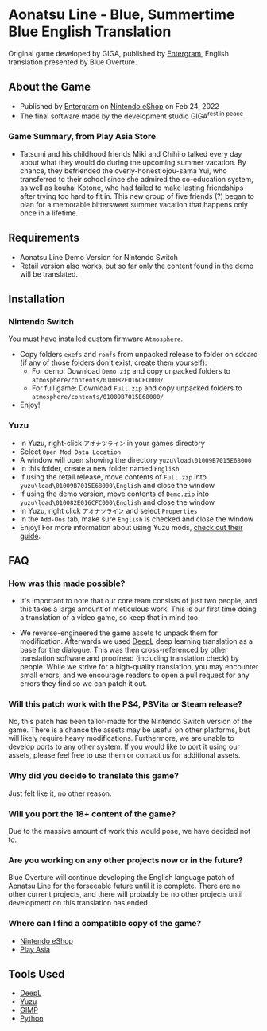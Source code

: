 # Aonatsu Line - Blue, Summertime Blue English Translation

Original game developed by GIGA, published by [Entergram](https://www.entergram.co.jp/), English translation presented by Blue Overture.

## About the Game
- Published by [Entergram](https://www.entergram.co.jp/) on [Nintendo eShop](https://store-jp.nintendo.com/list/software/70010000044622.html) on Feb 24, 2022
- The final software made by the development studio GIGA<sup>rest in peace</sup>
### Game Summary, from Play Asia Store
- Tatsumi and his childhood friends Miki and Chihiro talked every day about what they would do during the upcoming summer vacation. By chance, they befriended the overly-honest ojou-sama Yui, who transferred to their school since she admired the co-education system, as well as kouhai Kotone, who had failed to make lasting friendships after trying too hard to fit in. This new group of five friends (?) began to plan for a memorable bittersweet summer vacation that happens only once in a lifetime.
## Requirements

- Aonatsu Line Demo Version for Nintendo Switch
- Retail version also works, but so far only the content found in the demo will be translated.


## Installation

### Nintendo Switch

You must have installed custom firmware `Atmosphere`.

- Copy folders `exefs` and `romfs` from unpacked release to folder on sdcard (if any of those folders don't exist, create them yourself):
  - For demo: Download `Demo.zip` and copy unpacked folders to `atmosphere/contents/010082E016CFC000/`
  - For full game: Download `Full.zip` and copy unpacked folders to `atmosphere/contents/01009B7015E68000/`
- Enjoy!

### Yuzu

- In Yuzu, right-click `アオナツライン` in your games directory
- Select `Open Mod Data Location`
- A window will open showing the directory `yuzu\load\01009B7015E68000`
- In this folder, create a new folder named `English`
- If using the retail release, move contents of `Full.zip` into `yuzu\load\01009B7015E68000\English` and close the window
- If using the demo version, move contents of `Demo.zip` into `yuzu\load\010082E016CFC000\English` and close the window
- In Yuzu, right click `アオナツライン` and select `Properties`
- In the `Add-Ons` tab, make sure `English` is checked and close the window
- Enjoy!
For more information about using Yuzu mods, [check out their guide](https://yuzu-emu.org/help/feature/game-modding/).

## FAQ

### How was this made possible?

- It's important to note that our core team consists of just two people, and this takes a large amount of meticulous work. This is our first time doing a translation of a video game, so keep that in mind too.

- We reverse-engineered the game assets to unpack them for modification. Afterwards we used [DeepL](https://www.deepl.com/en/whydeepl) deep learning translation as a base for the dialogue. This was then cross-referenced by other translation software and proofread (including translation check) by people. While we strive for a high-quality translation, you may encounter small errors, and we encourage readers to open a pull request for any errors they find so we can patch it out.

### Will this patch work with the PS4, PSVita or Steam release?

No, this patch has been tailor-made for the Nintendo Switch version of the game. There is a chance the assets may be useful on other platforms, but will likely require heavy modifications. Furthermore, we are unable to develop ports to any other system. If you would like to port it using our assets, please feel free to use them or contact us for additional assets.

### Why did you decide to translate this game?

Just felt like it, no other reason.

### Will you port the 18+ content of the game?

Due to the massive amount of work this would pose, we have decided not to.

### Are you working on any other projects now or in the future?

Blue Overture will continue developing the English language patch of Aonatsu Line for the forseeable future until it is complete. There are no other current projects, and there will probably be no other projects until development on this translation has ended.

### Where can I find a compatible copy of the game?

- [Nintendo eShop](https://store-jp.nintendo.com/list/software/70010000044622.html)
- [Play Asia](https://www.play-asia.com/aonatsu-line/13/70f0zz)

## Tools Used

- [DeepL](https://www.deepl.com/en/whydeepl)
- [Yuzu](https://yuzu-emu.org/)
- [GIMP](https://www.gimp.org/)
- [Python](https://www.python.org/)
